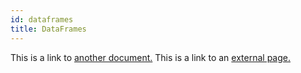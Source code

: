 ```yaml
---
id: dataframes
title: DataFrames
---
```


This is a link to [another document.](doc3.md) This is a link to an [external page.](http://www.example.com/)
